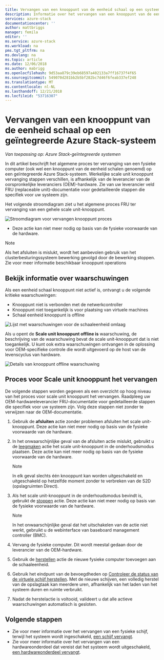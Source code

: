 ```yaml
---
title: Vervangen van een knooppunt van de eenheid schaal op een systeem met geïntegreerde Azure Stack | Microsoft Docs
description: Informatie over het vervangen van een knooppunt van de eenheid fysieke schaal op een geïntegreerde Azure Stack-systeem.
services: azure-stack
documentationcenter: ''
author: mattbriggs
manager: femila
editor: ''
ms.service: azure-stack
ms.workload: na
pms.tgt_pltfrm: na
ms.devlang: na
ms.topic: article
ms.date: 12/06/2018
ms.author: mabrigg
ms.openlocfilehash: 9d53aa879c39eb68597a402133a7ff16737f4f65
ms.sourcegitcommit: 549070d281bb2b5bf282bc7d46f6feab337ef248
ms.translationtype: MT
ms.contentlocale: nl-NL
ms.lasthandoff: 12/21/2018
ms.locfileid: "53716307"
---
```

# <a name="replace-a-scale-unit-node-on-an-azure-stack-integrated-system"></a>Vervangen van een knooppunt van de eenheid schaal op een geïntegreerde Azure Stack-systeem

*Van toepassing op: Azure Stack-geïntegreerde systemen*

In dit artikel beschrijft het algemene proces ter vervanging van een fysieke computer (ook wel een knooppunt van de eenheid schalen genoemd) op een geïntegreerde Azure Stack-systeem. Werkelijke scale unit knooppunt vervanging stappen verschillen, is afhankelijk van de leverancier van de oorspronkelijke leveranciers (OEM)-hardware. Zie van uw leverancier veld FRU (replaceable unit)-documentatie voor gedetailleerde stappen die specifiek voor uw systeem zijn.

Het volgende stroomdiagram ziet u het algemene proces FRU ter vervanging van een gehele scale unit-knooppunt.

![Stroomdiagram voor vervangen knooppunt proces](media/azure-stack-replace-node/replacenodeflow.png)

* Deze actie kan niet meer nodig op basis van de fysieke voorwaarde van de hardware.

> [!Note]  
> Als het afsluiten is mislukt, wordt het aanbevolen gebruik van het clusterbesturingssysteem bewerking gevolgd door de bewerking stoppen. Zie voor meer informatie beschikbaar knooppunt operations  

## <a name="review-alert-information"></a>Bekijk informatie over waarschuwingen

Als een eenheid schaal knooppunt niet actief is, ontvangt u de volgende kritieke waarschuwingen:

- Knooppunt niet is verbonden met de netwerkcontroller
- Knooppunt niet toegankelijk is voor plaatsing van virtuele machines
- Schaal eenheid knooppunt is offline

![Lijst met waarschuwingen voor de schaaleenheid omlaag](media/azure-stack-replace-node/nodedownalerts.png)

Als u opent de **Scale unit knooppunt offline is** waarschuwing, de beschrijving van de waarschuwing bevat de scale unit-knooppunt dat is niet toegankelijk. U kunt ook extra waarschuwingen ontvangen in de oplossing voor OEM-specifieke controle die wordt uitgevoerd op de host van de levenscyclus van hardware.

![Details van knooppunt offline waarschuwing](media/azure-stack-replace-node/nodeoffline.png)

## <a name="scale-unit-node-replacement-process"></a>Proces voor Scale unit knooppunt het vervangen

De volgende stappen worden gegeven als een overzicht op hoog niveau van het proces voor scale unit knooppunt het vervangen. Raadpleeg uw OEM-hardwareleverancier FRU-documentatie voor gedetailleerde stappen die specifiek voor uw systeem zijn. Volg deze stappen niet zonder te verwijzen naar de OEM-documentatie.

1. Gebruik de **afsluiten** actie zonder problemen afsluiten het scale unit-knooppunt. Deze actie kan niet meer nodig op basis van de fysieke voorwaarde van de hardware. 

2. In het onwaarschijnlijke geval van de afsluiten actie mislukt, gebruikt u de [leegmaken](azure-stack-node-actions.md#drain) actie het scale unit-knooppunt in de onderhoudsmodus plaatsen. Deze actie kan niet meer nodig op basis van de fysieke voorwaarde van de hardware.

   > [!NOTE]  
   > In elk geval slechts één knooppunt kan worden uitgeschakeld en uitgeschakeld op hetzelfde moment zonder te verbreken van de S2D (opslagruimten Direct).

3. Als het scale unit-knooppunt in de onderhoudsmodus bevindt is, gebruikt de [stoppen](azure-stack-node-actions.md#stop) actie. Deze actie kan niet meer nodig op basis van de fysieke voorwaarde van de hardware.

   > [!NOTE]  
   > In het onwaarschijnlijke geval dat het uitschakelen van de actie niet werkt, gebruikt u de webinterface van baseboard management controller (BMC).

4. Vervang de fysieke computer. Dit wordt meestal gedaan door de leverancier van de OEM-hardware.
5. Gebruik de [herstellen](azure-stack-node-actions.md#repair) actie de nieuwe fysieke computer toevoegen aan de schaaleenheid.
6. Gebruik het eindpunt van de bevoegdheden op [Controleer de status van de virtuele schijf herstellen](azure-stack-replace-disk.md#check-the-status-of-virtual-disk-repair). Met de nieuwe schijven, een volledig herstel van de opslagtaak kan meerdere uren, afhankelijk van het laden van het systeem duren en ruimte verbruikt.
7. Nadat de herstelactie is voltooid, valideert u dat alle actieve waarschuwingen automatisch is gesloten.

## <a name="next-steps"></a>Volgende stappen

- Zie voor meer informatie over het vervangen van een fysieke schijf, terwijl het systeem wordt ingeschakeld, [een schijf vervangt](azure-stack-replace-disk.md). 
- Zie voor meer informatie over het vervangen van een hardwareonderdeel dat vereist dat het systeem wordt uitgeschakeld, [een hardwareonderdeel vervangt](azure-stack-replace-component.md).
